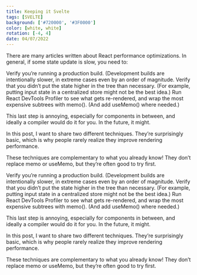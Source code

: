 ```yaml
---
title: Keeping it Svelte
tags: [SVELTE]
background: ['#720000', '#3F0000']
color: [white, white]
rotation: [-4, 4]
date: 04/07/2022
---
```


There are many articles written about React performance optimizations. In general, if some state update is slow, you need to:

Verify you’re running a production build. (Development builds are intentionally slower, in extreme cases even by an order of magnitude.
Verify that you didn’t put the state higher in the tree than necessary. (For example, putting input state in a centralized store might not be the best idea.)
Run React DevTools Profiler to see what gets re-rendered, and wrap the most expensive subtrees with memo(). (And add useMemo() where needed.)

This last step is annoying, especially for components in between, and ideally a compiler would do it for you. In the future, it might.

In this post, I want to share two different techniques. They’re surprisingly basic, which is why people rarely realize they improve rendering performance.

These techniques are complementary to what you already know! They don’t replace memo or useMemo, but they’re often good to try first.

Verify you’re running a production build. (Development builds are intentionally slower, in extreme cases even by an order of magnitude.
Verify that you didn’t put the state higher in the tree than necessary. (For example, putting input state in a centralized store might not be the best idea.)
Run React DevTools Profiler to see what gets re-rendered, and wrap the most expensive subtrees with memo(). (And add useMemo() where needed.)

This last step is annoying, especially for components in between, and ideally a compiler would do it for you. In the future, it might.

In this post, I want to share two different techniques. They’re surprisingly basic, which is why people rarely realize they improve rendering performance.

These techniques are complementary to what you already know! They don’t replace memo or useMemo, but they’re often good to try first.
